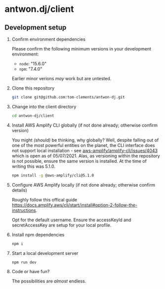 # antwon.dj/client

## Development setup

1. Confirm environment dependencies

    Please confirm the following minimum versions in your development environment:
    - `node`: "15.6.0"
    - `npm`: "7.4.0"

    Earlier minor verions _may_ work but are untested.

2. Clone this repository

    ```sh
    git clone git@github.com:tom-clements/antwon-dj.git
    ```

3. Change into the client directory

    ```sh
    cd antwon-dj/client
    ```

4. Install AWS Amplify CLI globally (if not done already; otherwise confirm version)

    You might _(should)_ be thinking, why globally? Well, despite falling out of one of the
    most powerful entities on the planet, the CLI interface does not support local
    installation - see
    [aws-amplify/amplify-cli/issues/4043](https://github.com/aws-amplify/amplify-cli/issues/4043)
    which is open as of 05/07/2021. Alas, as versioning within the repository is not possible,
    ensure the same version is installed. At the time of writing this was 5.1.0.

    ```sh
    npm install -g @aws-amplify/cli@5.1.0
    ```

5. Configure AWS Amplify locally (if not done already; otherwise confirm details)

    Roughly follow this offical guide https://docs.amplify.aws/cli/start/install#option-2-follow-the-instructions.

    Opt for the default username. Ensure the accessKeyId and secretAccessKey are setup for your local profile.

6. Install npm dependencies

   ```sh
   npm i
   ```

7. Start a local development server

    ```sh
    npm run dev
    ```

8. Code or have fun?

    The possibilities are _almost_ endless.
